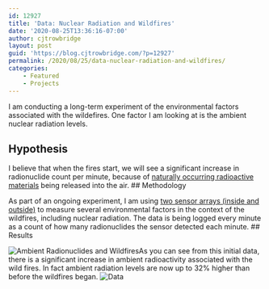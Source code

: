 ```yaml
---
id: 12927
title: 'Data: Nuclear Radiation and Wildfires'
date: '2020-08-25T13:36:16-07:00'
author: cjtrowbridge
layout: post
guid: 'https://blog.cjtrowbridge.com/?p=12927'
permalink: /2020/08/25/data-nuclear-radiation-and-wildfires/
categories:
    - Featured
    - Projects
---
```


I am conducting a long-term experiment of the environmental factors associated with the wildefires. One factor I am looking at is the ambient nuclear radiation levels.

## Hypothesis

I believe that when the fires start, we will see a significant increase in radionuclide count per minute, because of [naturally occurring radioactive materials](https://en.wikipedia.org/wiki/Naturally_occurring_radioactive_material) being released into the air. ## Methodology

As part of an ongoing experiment, I am using [two sensor arrays (inside and outside)](https://blog.cjtrowbridge.com/2020/06/07/fire-season-sensor-array/) to measure several environmental factors in the context of the wildfires, including nuclear radiation. The data is being logged every minute as a count of how many radionuclides the sensor detected each minute. ## Results

![Ambient Radionuclides and Wildfires](https://blog.cjtrowbridge.com/wp-content/uploads/2020/08/Ambient-Radionuclides-and-Wildfires-1-1.png)As you can see from this initial data, there is a significant increase in ambient radioactivity associated with the wild fires. In fact ambient radiation levels are now up to 32% higher than before the wildfires began. ![Data](https://blog.cjtrowbridge.com/wp-content/uploads/2020/08/Data-1-1.png)